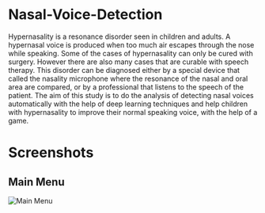 # Nasal-Voice-Detection
Hypernasality is a resonance disorder seen in children and adults. A hypernasal
voice is produced when too much air escapes through the nose while speaking. Some
of the cases of hypernasality can only be cured with surgery. However there are also
many cases that are curable with speech therapy. This disorder can be diagnosed either
by a special device that called the nasality microphone where the resonance of the nasal
and oral area are compared, or by a professional that listens to the speech of the patient.
The aim of this study is to do the analysis of detecting nasal voices automatically with
the help of deep learning techniques and help children with hypernasality to improve
their normal speaking voice, with the help of a game.

# Screenshots
## Main Menu
![Main Menu](/images/naslaia_main_menu.PNG)
